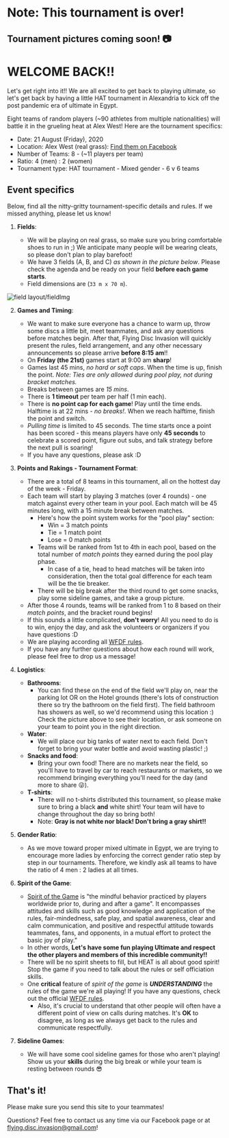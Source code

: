# Note: This tournament is over!

## Tournament pictures coming soon! 📷

# WELCOME BACK!!

Let's get right into it!! We are all excited to get back to playing ultimate, so let's get back by having a little HAT tournament in Alexandria to kick off the post pandemic era of ultimate in Egypt.

Eight teams of random players (~90 athletes from multiple nationalities) will battle it in the grueling heat at Alex West! Here are the tournament specifics:

-   Date: 21 August (Friday), 2020
-   Location: Alex West (real grass): [Find them on Facebook](https://www.facebook.com/RadissonBluHotelAlexandria/)
-   Number of Teams: 8 - (~11 players per team)
-   Ratio: 4 (men) : 2 (women)
-   Tournament type: HAT tournament - Mixed gender - 6 v 6 teams

## Event specifics

Below, find all the nitty-gritty tournament-specific details and rules. If we missed anything, please let us know!

1. **Fields**:

    - We will be playing on real grass, so make sure you bring comfortable shoes to run in ;) We anticipate many people will be wearing cleats, so please don't plan to play barefoot!
    - We have 3 fields (A, B, and C) _as shown in the picture below_. Please check the agenda and be ready on your field **before each game starts**.
    - Field dimensions are (`33 m x 70 m`).

![field layout/fieldImg](alex_west_map_3_fields_left.png)

2. **Games and Timing**:

    - We want to make sure everyone has a chance to warm up, throw some discs a little bit, meet teammates, and ask any questions before matches begin. After that, Flying Disc Invasion will quickly present the rules, field arrangement, and any other necessary announcements so please arrive **before 8:15 am**!!
    - On **Friday (the 21st)** games start at 9:00 am **sharp**!
    - Games last 45 mins, _no hard or soft caps_. When the time is up, finish the point. _Note: Ties are only allowed during pool play, not during bracket matches._
    - Breaks between games are _15 mins_.
    - There is **1 timeout** per team per half (1 min each).
    - There is **no point cap for each game**! Play until the time ends. Halftime is at 22 mins - _no breaks!_. When we reach halftime, finish the point and switch.
    - _Pulling time_ is limited to 45 seconds. The time starts once a point has been scored - this means players have only **45 seconds** to celebrate a scored point, figure out subs, and talk strategy before the next pull is soaring!
    - If you have any questions, please ask :D

3. **Points and Rakings - Tournament Format**:

    - There are a total of 8 teams in this tournament, all on the hottest day of the week - Friday.
    - Each team will start by playing 3 matches (over 4 rounds) - one match against every other team in your pool. Each match will be 45 minutes long, with a 15 minute break between matches.
        - Here's how the point system works for the "pool play" section:
            - Win = 3 match points
            - Tie = 1 match point
            - Lose = 0 match points
        - Teams will be ranked from 1st to 4th in each pool, based on the total number of _match points_ they earned during the pool play phase.
            - In case of a tie, head to head matches will be taken into consideration, then the total goal difference for each team will be the tie breaker.
        - There will be big break after the third round to get some snacks, play some sideline games, and take a group picture.
    - After those 4 rounds, teams will be ranked from 1 to 8 based on their _match points_, and the bracket round begins!
    - If this sounds a little complicated, **don't worry**! All you need to do is to win, enjoy the day, and ask the volunteers or organizers if you have questions :D
    - We are playing according all [WFDF rules](https://rules.wfdf.org/).
    - If you have any further questions about how each round will work, please feel free to drop us a message!

4. **Logistics**:

    - **Bathrooms**:
        - You can find these on the end of the field we'll play on, near the parking lot OR on the Hotel grounds (there's lots of construction there so try the bathroom on the field first). The field bathroom has showers as well, so we'd recommend using this location :) Check the picture above to see their location, or ask someone on your team to point you in the right direction.
    - **Water**:
        - We will place our big tanks of water next to each field. Don't forget to bring your water bottle and avoid wasting plastic! ;)
    - **Snacks and food**:
        - Bring your own food! There are no markets near the field, so you'll have to travel by car to reach restaurants or markets, so we recommend bringing everything you'll need for the day (and more to share 😜).
    - **T-shirts**:
        - There will no t-shirts distributed this tournament, so please make sure to bring a black **and** white shirt! Your team will have to change throughout the day so bring both!
        - Note: **Gray is not white nor black! Don't bring a gray shirt!!**

5. **Gender Ratio**:

    - As we move toward proper mixed ultimate in Egypt, we are trying to encourage more ladies by enforcing the correct gender ratio step by step in our tournaments. Therefore, we kindly ask all teams to have the ratio of 4 men : 2 ladies at all times.

6. **Spirit of the Game**:

    - [Spirit of the Game](http://www.wfdf.org/sports/ultimate/161-spirit-of-the-game-) is "the mindful behavior practiced by players worldwide prior to, during and after a game". It encompasses attitudes and skills such as good knowledge and application of the rules, fair-mindedness, safe play, and spatial awareness, clear and calm communication, and positive and respectful attitude towards teammates, fans, and opponents, in a mutual effort to protect the basic joy of play."
    - In other words, **Let's have some fun playing Ultimate and respect the other players and members of this incredible community!!**
    - There will be no spirit sheets to fill, but HEAT is all about good spirit! Stop the game if you need to talk about the rules or self officiation skills.
    - One **critical** feature of _spirit of the game_ is _**UNDERSTANDING**_ the rules of the game we're all playing! If you have any questions, check out the official [WFDF rules](https://rules.wfdf.org/).
        - Also, it's crucial to understand that other people will often have a different point of view on calls during matches. It's **OK** to disagree, as long as we always get back to the rules and communicate respectfully.

7. **Sideline Games**:

    - We will have some cool sideline games for those who aren't playing! Show us your **skills** during the big break or while your team is resting between rounds 😎

## That's it!

Please make sure you send this site to your teammates!

Questions? Feel free to contact us any time via our Facebook page or at flying.disc.invasion@gmail.com!
